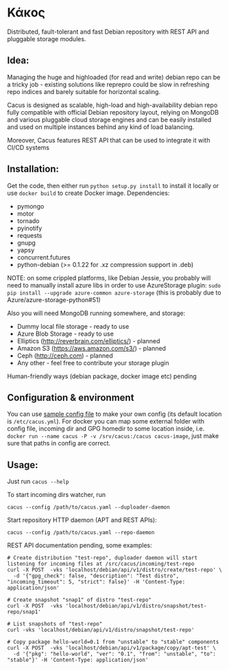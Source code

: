 Κάκος 
=====

Distributed, fault-tolerant and fast Debian repository with REST API and pluggable storage modules.

Idea:
-----
Managing the huge and highloaded (for read and write) debian repo can be a tricky job - existing solutions like reprepro could be slow in refreshing repo indices and barely suitable for horizontal scaling. 

Cacus is designed as scalable, high-load and high-availability debian repo fully compatible with official Debian repository layout, relying on MongoDB and various pluggable cloud storage engines and can be easily installed and used on multiple instances behind any kind of load balancing. 

Moreover, Cacus features REST API that can be used to integrate it with CI/CD systems

Installation:
-----------
Get the code, then either run ```python setup.py install``` to install it locally or use ```docker build``` to create Docker image. 
Dependencies:
- pymongo
- motor
- tornado
- pyinotify
- requests
- gnupg
- yapsy
- concurrent.futures
- python-debian (>= 0.1.22 for .xz compression support in .deb)

NOTE: on some crippled platforms, like Debian Jessie, you probably will need to manually install azure libs in order to use AzureStorage plugin: ```sudo pip install --upgrade azure-common azure-storage``` (this is probably due to Azure/azure-storage-python#51)

Also you will need MongoDB running somewhere, and storage:
- Dummy local file storage - ready to use
- Azure Blob Storage - ready to use
- Elliptics (http://reverbrain.com/elliptics/) - planned
- Amazon S3 (https://aws.amazon.com/s3/) - planned
- Ceph (http://ceph.com) - planned
- Any other - feel free to contribute your storage plugin

Human-friendly ways (debian package, docker image etc) pending

Configuration & environment
---------------------------
You can use [sample config file](contrib/cacus-default.yml) to make your own config (its default location is ```/etc/cacus.yml```). For docker you can map some external folder with config file, incoming dir and GPG homedir to some location inside, i.e. ```docker run --name cacus -P -v /srv/cacus:/cacus cacus-image```, just make sure that paths in config are correct. 

Usage:
------
Just run ```cacus --help```

To start incoming dirs watcher, run
```shell
cacus --config /path/to/cacus.yaml --duploader-daemon
```

Start repository HTTP daemon (APT and REST APIs):
```shell
cacus --config /path/to/cacus.yaml --repo-daemon
```

REST API documentation pending, some examples:
```shell
# Create distribution "test-repo", duploader daemon will start listening for incoming files at /src/cacus/incoming/test-repo
curl -X POST  -vks 'localhost/debian/api/v1/distro/create/test-repo' \
  -d '{"gpg_check": false, "description": "Test distro", "incoming_timeout": 5, "strict": false}' -H 'Content-Type: application/json'

# Create snapshot "snap1" of distro "test-repo"
curl -X POST  -vks 'localhost/debian/api/v1/distro/snapshot/test-repo/snap1'

# List snapshots of "test-repo"
curl -vks 'localhost/debian/api/v1/distro/snapshot/test-repo'

# Copy package hello-world=0.1 from "unstable" to "stable" components
curl -X POST  -vks 'localhost/debian/api/v1/package/copy/apt-test' \
  -d '{"pkg": "hello-world", "ver": "0.1", "from": "unstable", "to": "stable"}' -H 'Content-Type: application/json'
```

